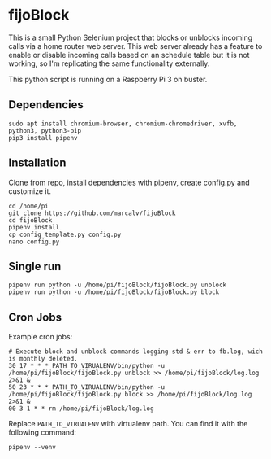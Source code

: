 # fijoBlock
This is a small Python Selenium project that blocks or unblocks incoming calls via a home router web server. This web server already has a feature to enable or disable incoming calls based on an schedule table but it is not working, so I'm replicating the same functionality externally.

This python script is running on a Raspberry Pi 3 on buster.

## Dependencies
```
sudo apt install chromium-browser, chromium-chromedriver, xvfb, python3, python3-pip
pip3 install pipenv 
```
## Installation
Clone from repo, install dependencies with pipenv, create config.py and customize it.
```
cd /home/pi
git clone https://github.com/marcalv/fijoBlock
cd fijoBlock
pipenv install
cp config_template.py config.py
nano config.py
```
## Single run
```
pipenv run python -u /home/pi/fijoBlock/fijoBlock.py unblock
pipenv run python -u /home/pi/fijoBlock/fijoBlock.py block
```
## Cron Jobs
Example cron jobs:
```
# Execute block and unblock commands logging std & err to fb.log, wich is monthly deleted.
30 17 * * * PATH_TO_VIRUALENV/bin/python -u /home/pi/fijoBlock/fijoBlock.py unblock >> /home/pi/fijoBlock/log.log 2>&1 &
50 23 * * * PATH_TO_VIRUALENV/bin/python -u /home/pi/fijoBlock/fijoBlock.py block >> /home/pi/fijoBlock/log.log 2>&1 &
00 3 1 * * rm /home/pi/fijoBlock/log.log
```
Replace `PATH_TO_VIRUALENV` with virtualenv path. You can find it with the following command:
```
pipenv --venv
```
